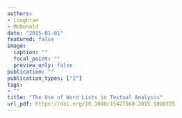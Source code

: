 ```yaml
---
authors:
- Loughran
- McDonald
date: "2015-01-01"
featured: false
image:
  caption: ""
  focal_point: ""
  preview_only: false
publication: ""
publication_types: ["2"]
tags:
- ""
title: "The Use of Word Lists in Textual Analysis"
url_pdf: https://doi.org/10.1080/15427560.2015.1000335
---
```

